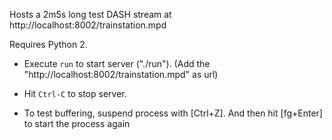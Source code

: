 Hosts a 2m5s long test DASH stream at http://localhost:8002/trainstation.mpd

Requires Python 2.

* Execute `run` to start server ("./run"). (Add the "http://localhost:8002/trainstation.mpd" as url)
* Hit `Ctrl-C` to stop server.

* To test buffering, suspend process with [Ctrl+Z]. And then hit [fg+Enter] to start the process again
